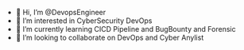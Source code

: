 - 👋 Hi, I’m @DevopsEngineer
- 👀 I’m interested in CyberSecurity DevOps
- 🌱 I’m currently learning CICD Pipeline and BugBounty and Forensic
- 💞️ I’m looking to collaborate on DevOps and Cyber Anylist


<!---
Devops723/Devops723 is a ✨ special ✨ repository because its `README.md` (this file) appears on your GitHub profile.
You can click the Preview link to take a look at your changes.
--->
